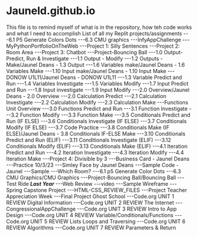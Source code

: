 # Jauneld.github.io
This file is to remind myself of what is in the repository, how teh code works and what I need to accomplish
List of all my Replit projects/assignments
---6.1 P5 Generate Colors Dots
---6.3 CMU graphics
---InfyAppChallenge
---MyPythonPortfolioOnTheWeb
---Project 1: Silly Sentences
---Project 2: Room Area
---Project 3: Chatbot
---Project-Bouncing Ball
---1.0 Output-Predict, Run & Investigate 
---1.1 Output - Modify
---1.2 Outputs - Make/Jaunel Deans - 1.3 Output
---1.6 Variables make/Jaunel Deans - 1.6 Variables Make
---1.10 Input make/Jaunel Deans - 1.10 Input Make
---DONOW U1L11/Jaunel Deans -  DONOW U1L11
---1.3 Variable Predict and Run 
---1.4 Variables Investigate 
---1.5 Variables Modify 
---1.7 Input Predict and Run
---1.8 Input investigate 
---1.9 Input Modify 
---2.0 Overview/Jaunel Deans - 2.0 Overview
---2.0 Calculation Predict 
---2.1 Calculation Investigate 
---2.2 Calculation Modify 
---2.3 Calculation Make
---Functions Unit Overview
---3.0 Functions Predict and Run
---3.1 Function Investigate 
---3.2 Function Modify 
---3.3 Function Make
---3.5 Conditionals Predict and Run (IF ELSE)
---3.6 Conditionals Investigate (IF ELSE)
---3.7 Conditionals Modify (IF ELSE)
---3.7 Code Practice
---3.8 Conditionals Make (IF ELSE)/Jaunel Deans - 3.8 Conditionals IF-ELSE Make
---3.10 Conditionals Predict and Run (ELIF)
---3.11 Conditionals Investigate (ELIF)
---3.12 Conditionals Modify (ELIF)
---3.13 Conditionals Make (ELIF)
---4.1 Iteration Predict and Run 
---4.2 Iteration Investigate 
---4.3 Iteration Modify 
---4.4 Iteration Make
---Project 4: Divisible by 3
---Business Card - Jaunel Deans
---Practice 10/3/23
---Simley Face by Jaunel Deans
---Sample Code - Jaunel
---Sample
---Which Room?
---6.1 p5 Generate Color Dots 
---6.3 CMU Graphics/CMU Graphics
---Project-Bouncing Ball/Bouncing Ball
---Test Ride 
***Last Year***
---Web Review
---video 
---Sample Wireframe 
---Spring Capstone Project
---HTML-CSS_REVIEW_FILES 
---Project Teacher Appreciation Week
---Final Project Ghost School
---Code.org UNIT 1 REVIEW Digital Information
---Code.org UNIT 2 REVIEW The Internet
---CongressionalAppChallenge
---Code.org UNIT 3 REVIEW Intro to App Design 
---Code.org UNIT 4 REVIEW Variable/Conditionals/Functions
---Code.org UNIT 5 REVIEW Lists Loops and Traversing
---Code.org UNIT 6 REVIEW Algorithms
---Code.org UNIT 7 REVIEW Parameters & Return 
